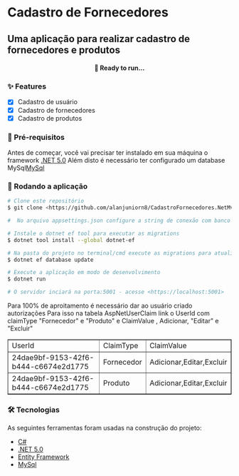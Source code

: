 # Cadastro de Fornecedores

## Uma aplicação para realizar cadastro de fornecedores e produtos

<h4 align="center"> 
  🚀 Ready to run...
</h4>

### ✨ Features

- [x] Cadastro de usuário
- [x] Cadastro de fornecedores
- [x] Cadastro de produtos

### 🚧 Pré-requisitos

Antes de começar, você vai precisar ter instalado em sua máquina o framework [.NET 5.0](https://dotnet.microsoft.com/download/dotnet/5.0)
Além disto é necessário ter configurado um database MySql[MySql](https://www.mysql.com/)

### 🎲 Rodando a aplicação

```bash
# Clone este repositório
$ git clone <https://github.com/alanjuniorn8/CadastroFornecedores.NetMvc>

#  No arquivo appsettings.json configure a string de conexão com banco de dados MySql

# Instale o dotnet ef tool para executar as migrations
$ dotnet tool install --global dotnet-ef

# Na pasta do projeto no terminal/cmd execute as migrations para atualizar o banco
$ dotnet ef database update

# Execute a aplicação em modo de desenvolvimento
$ dotnet run

# O servidor inciará na porta:5001 - acesse <https://localhost:5001>
```
Para 100% de aproitamento é necessário dar ao usuário criado autorizações 
Para isso na tabela AspNetUserClaim link o UserId com claimType "Fornecedor" e "Produto" e ClaimValue , Adicionar, "Editar" e "Excluir"

<table border="1">
    <tr>
        <td>UserId</td>
        <td>ClaimType</td>
        <td>ClaimValue</td>
    </tr>
    <tr>
        <td>24dae9bf-9153-42f6-b444-c6674e2d1775</td>
        <td>Fornecedor</td>
        <td>Adicionar,Editar,Excluir</td>
    </tr>
    <tr>
        <td>24dae9bf-9153-42f6-b444-c6674e2d1775</td>
        <td>Produto</td>
        <td>Adicionar,Editar,Excluir</td>
    </tr>
</table>

### 🛠 Tecnologias

As seguintes ferramentas foram usadas na construção do projeto:
- [C#](https://docs.microsoft.com/pt-br/dotnet/csharp/)
- [.NET 5.0](https://dotnet.microsoft.com/)
- [Entity Framework](https://docs.microsoft.com/pt-br/ef/)
- [MySql](https://www.mysql.com/)

